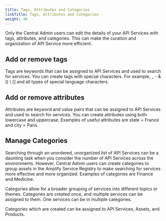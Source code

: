 ```yaml
---
title: Tags, Attributes and Categories
linkTitle: Tags, Attributes and Categories
weight: 40
---
```


Only the Central Admin users can edit the details of your API Services with tags, attributes, and categories. This can make the curation and organization of API Service more efficient.

## Add or remove tags

Tags are keywords that can be assigned to API Services and used to search for services. You can create tags with special characters. For example, _ - & () \ [] and all types of special language characters.

## Add or remove attributes

Attributes are keyword and value pairs that can be assigned to API Services and used to search for services. You can create attributes using both lowercase and uppercase. Examples of useful attributes are state = France and city = Paris.

## Manage Categories

Searching through an unordered, unorganized list of API Services can be a daunting task when you consider the number of API Services across the environments. However, Central Admin users can create categories to group assets in the Amplify Service Registry to make searching for services more effective and more organized. Examples of categories are Finance and Medicine.

Categories allow for a broader grouping of services into different topics or themes. Categories are created once, and multiple services can be assigned to them. One services can be in multiple categories.

Categories which are created can be assigned to API Services, Assets, and Products.